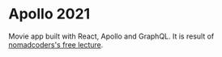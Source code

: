 # Apollo 2021
Movie app built with React, Apollo and GraphQL.
It is result of [nomadcoders's free lecture](nomadcoders.co/react-graphql-for-beginners).